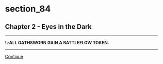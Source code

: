 
# section_84

## Chapter 2 - Eyes in the Dark

---

!>**ALL OATHSWORN GAIN A BATTLEFLOW TOKEN.** 

---

[Continue](output/chapter2/section_86.md)


